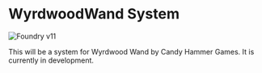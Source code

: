 # WyrdwoodWand System

![Foundry v11](https://img.shields.io/badge/foundry-v11-green)

This will be a system for Wyrdwood Wand by Candy Hammer Games. It is currently in development.
